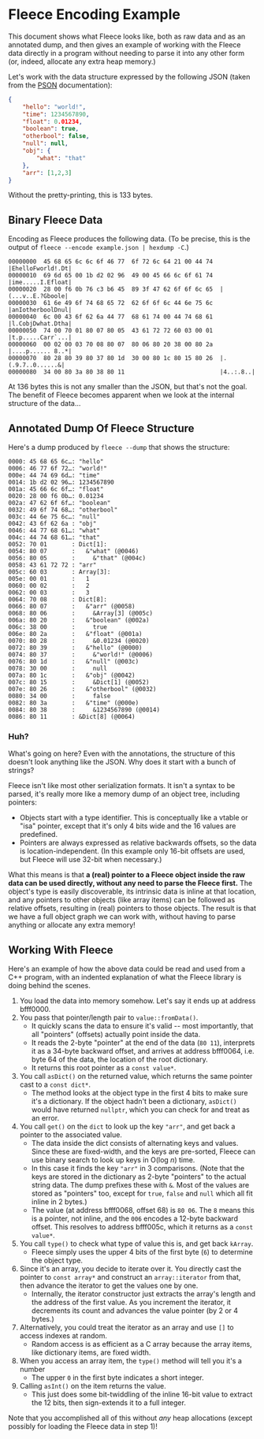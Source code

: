 # Fleece Encoding Example

This document shows what Fleece looks like, both as raw data and as an annotated dump, and then gives an example of working with the Fleece data directly in a program without needing to parse it into any other form (or, indeed, allocate any extra heap memory.)

Let's work with the data structure expressed by the following JSON (taken from the [PSON](https://github.com/dcodeIO/PSON#tldr-numbers-please) documentation):

```json
{
    "hello": "world!",
    "time": 1234567890,
    "float": 0.01234,
    "boolean": true,
    "otherbool": false,
    "null": null,
    "obj": {
        "what": "that"
    },
    "arr": [1,2,3]
}
```

Without the pretty-printing, this is 133 bytes.

## Binary Fleece Data

Encoding as Fleece produces the following data. (To be precise, this is the output of `fleece --encode example.json | hexdump -C`.)

```
00000000  45 68 65 6c 6c 6f 46 77  6f 72 6c 64 21 00 44 74  |EhelloFworld!.Dt|
00000010  69 6d 65 00 1b d2 02 96  49 00 45 66 6c 6f 61 74  |ime.....I.Efloat|
00000020  28 00 f6 0b 76 c3 b6 45  89 3f 47 62 6f 6f 6c 65  |(...v..E.?Gboole|
00000030  61 6e 49 6f 74 68 65 72  62 6f 6f 6c 44 6e 75 6c  |anIotherboolDnul|
00000040  6c 00 43 6f 62 6a 44 77  68 61 74 00 44 74 68 61  |l.CobjDwhat.Dtha|
00000050  74 00 70 01 80 07 80 05  43 61 72 72 60 03 00 01  |t.p.....Carr`...|
00000060  00 02 00 03 70 08 80 07  80 06 80 20 38 00 80 2a  |....p...... 8..*|
00000070  80 28 80 39 80 37 80 1d  30 00 80 1c 80 15 80 26  |.(.9.7..0......&|
00000080  34 00 80 3a 80 38 80 11                           |4..:.8..|
```

At 136 bytes this is not any smaller than the JSON, but that's not the goal. The benefit of Fleece becomes apparent when we look at the internal structure of the data...

## Annotated Dump Of Fleece Structure

Here's a dump produced by `fleece --dump` that shows the structure:

```
0000: 45 68 65 6c…: "hello"
0006: 46 77 6f 72…: "world!"
000e: 44 74 69 6d…: "time"
0014: 1b d2 02 96…: 1234567890
001a: 45 66 6c 6f…: "float"
0020: 28 00 f6 0b…: 0.01234
002a: 47 62 6f 6f…: "boolean"
0032: 49 6f 74 68…: "otherbool"
003c: 44 6e 75 6c…: "null"
0042: 43 6f 62 6a : "obj"
0046: 44 77 68 61…: "what"
004c: 44 74 68 61…: "that"
0052: 70 01       : Dict[1]:
0054: 80 07       :   &"what" (@0046)
0056: 80 05       :     &"that" (@004c)
0058: 43 61 72 72 : "arr"
005c: 60 03       : Array[3]:
005e: 00 01       :   1
0060: 00 02       :   2
0062: 00 03       :   3
0064: 70 08       : Dict[8]:
0066: 80 07       :   &"arr" (@0058)
0068: 80 06       :     &Array[3] (@005c)
006a: 80 20       :   &"boolean" (@002a)
006c: 38 00       :     true
006e: 80 2a       :   &"float" (@001a)
0070: 80 28       :     &0.01234 (@0020)
0072: 80 39       :   &"hello" (@0000)
0074: 80 37       :     &"world!" (@0006)
0076: 80 1d       :   &"null" (@003c)
0078: 30 00       :     null
007a: 80 1c       :   &"obj" (@0042)
007c: 80 15       :     &Dict[1] (@0052)
007e: 80 26       :   &"otherbool" (@0032)
0080: 34 00       :     false
0082: 80 3a       :   &"time" (@000e)
0084: 80 38       :     &1234567890 (@0014)
0086: 80 11       : &Dict[8] (@0064)
```

### Huh?

What's going on here? Even with the annotations, the structure of this doesn't look anything like the JSON. Why does it start with a bunch of strings?

Fleece isn't like most other serialization formats. It isn't a syntax to be parsed, it's really more like a memory dump of an object tree, including pointers:

* Objects start with a type identifier. This is conceptually like a vtable or "isa" pointer, except that it's only 4 bits wide and the 16 values are predefined.
* Pointers are always expressed as relative backwards offsets, so the data is location-independent. (In this example only 16-bit offsets are used, but Fleece will use 32-bit when necessary.)

What this means is that **a (real) pointer to a Fleece object inside the raw data can be used directly, without any need to parse the Fleece first.** The object's type is easily discoverable, its intrinsic data is inline at that location, and any pointers to other objects (like array items) can be followed as relative offsets, resulting in (real) pointers to those objects. The result is that we have a full object graph we can work with, without having to parse anything or allocate any extra memory!

## Working With Fleece

Here's an example of how the above data could be read and used from a C++ program, with an indented explanation of what the Fleece library is doing behind the scenes.

1. You load the data into memory somehow. Let's say it ends up at address bfff0000.
2. You pass that pointer/length pair to `value::fromData()`.
    * It quickly scans the data to ensure it's valid -- most importantly, that all "pointers" (offsets) actually point inside the data.
    * It reads the 2-byte "pointer" at the end of the data (`80 11`), interprets it as a 34-byte backward offset, and arrives at address bfff0064, i.e. byte 64 of the data, the location of the root dictionary.
    * It returns this root pointer as a `const value*`.
3. You call `asDict()` on the returned value, which returns the same pointer cast to a `const dict*`.
    * The method looks at the object type in the first 4 bits to make sure it's a dictionary. If the object hadn't been a dictionary, `asDict()` would have returned `nullptr`, which you can check for and treat as an error.
4. You call `get()` on the `dict` to look up the key `"arr"`, and get back a pointer to the associated value.
    * The data inside the dict consists of alternating keys and values. Since these are fixed-width, and the keys are pre-sorted, Fleece can use binary search to look up keys in O(log _n_) time.
    * In this case it finds the key `"arr"` in 3 comparisons. (Note that the keys are stored in the dictionary as 2-byte "pointers" to the actual string data. The dump prefixes these with `&`. Most of the values are stored as "pointers" too, except for `true`, `false` and `null` which all fit inline in 2 bytes.)
    * The value (at address bfff0068, offset 68) is `80 06`. The `8` means this is a pointer, not inline, and the `006` encodes a 12-byte backward offset. This resolves to address bfff005c, which it returns as a `const value*`.
5. You call `type()` to check what type of value this is, and get back `kArray`.
    * Fleece simply uses the upper 4 bits of the first byte (`6`) to determine the object type.
6. Since it's an array, you decide to iterate over it. You directly cast the pointer to `const array*` and construct an `array::iterator` from that, then advance the iterator to get the values one by one.
    * Internally, the iterator constructor just extracts the array's length and the address of the first value. As you increment the iterator, it decrements its count and advances the value pointer (by 2 or 4 bytes.)
7. Alternatively, you could treat the iterator as an array and use `[]` to access indexes at random. 
    * Random access is as efficient as a C array because the array items, like dictionary items, are fixed width.
8. When you access an array item, the `type()` method will tell you it's a number
    * The upper `0` in the first byte indicates a short integer.
9. Calling `asInt()` on the item returns the value.
    * This just does some bit-twiddling of the inline 16-bit value to extract the 12 bits, then sign-extends it to a full integer.

Note that you accomplished all of this without _any_ heap allocations (except possibly for loading the Fleece data in step 1)!
